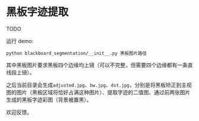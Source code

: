 # 黑板字迹提取

TODO

运行 demo:
```
python blackboard_segmentation/__init__.py 黑板图片路径
```
其中黑板图片要求黑板四个边缘均上镜（可以不完整，但需要四个边缘都有一条直线段上镜）。

之后当前目录会生成`adjusted.jpg`、`bw.jpg`、`dst.jpg`，分别是将黑板矫正到主视图的图片（黑板区域将恰好占满这种图片）、提取字迹的二值图、通过前两张图片生成的黑板字迹彩图（背景被置黑）。

欢迎反馈。
